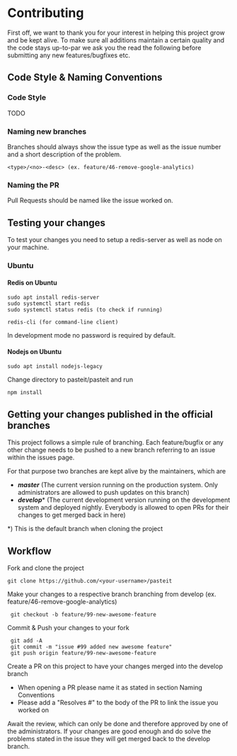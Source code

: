 # Contributing

First off, we want to thank you for your interest in helping this project grow and be kept alive. To make sure all additions maintain a certain quality and the code stays up-to-par we ask you the read the following before submitting any new features/bugfixes etc.

## Code Style & Naming Conventions

### Code Style ###

TODO

### Naming new branches ###
Branches should always show the issue type as well as the issue number and a short description of the problem.

    <type>/<no>-<desc> (ex. feature/46-remove-google-analytics)

### Naming the PR ###
Pull Requests should be named like the issue worked on.

## Testing your changes ##

To test your changes you need to setup a redis-server as well as node on your machine.

### Ubuntu ###

#### Redis on Ubuntu ####

    sudo apt install redis-server
    sudo systemctl start redis
    sudo systemctl status redis (to check if running)

    redis-cli (for command-line client)

In development mode no password is required by default.

#### Nodejs on Ubuntu ####

    sudo apt install nodejs-legacy

Change directory to pasteit/pasteit and run

    npm install 



## Getting your changes published in the official branches

This project follows a simple rule of branching. Each feature/bugfix or any other change needs to be pushed to a new branch referring to an issue within the issues page.

For that purpose two branches are kept alive by the maintainers, which are
 - **_master_** (The current version running on the production system. Only administrators are allowed to push updates on this branch)
 - **_develop_*** (The current development version running on the development system and deployed nightly. Everybody is allowed to open PRs for their changes to get merged back in here)

*) This is the default branch when cloning the project

## Workflow ##

Fork and clone the project
    
    git clone https://github.com/<your-username>/pasteit
 
Make your changes to a respective branch branching from develop (ex. feature/46-remove-google-analytics)
    
     git checkout -b feature/99-new-awesome-feature
     
Commit & Push your changes to your fork
    
     git add -A
     git commit -m "issue #99 added new awesome feature"
     git push origin feature/99-new-awesome-feature
 
Create a PR on this project to have your changes merged into the develop branch
  - When opening a PR please name it as stated in section Naming Conventions
  - Please add a "Resolves #<issue>" to the body of the PR to link the issue you worked on
     
Await the review, which can only be done and therefore approved by one of the administrators. If your changes are good enough and do solve the problems stated in the issue they will get merged back to the develop branch.

